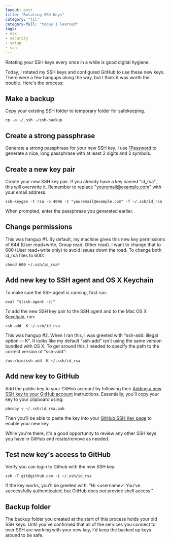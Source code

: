 ```yaml
---
layout: post
title: "Rotating SSH Keys"
category: "til"
category-full: "today I learned"
tags:
- osx
- security
- setup
- ssh
---
```


Rotating your SSH keys every once in a while is good digital hygiene.

Today, I rotated my SSH keys and configured GitHub to use these new keys. There were a few hangups along the way, but I think it was worth the trouble. Here's the process:

## Make a backup

Copy your existing SSH folder to temporary folder for safekeeping.

`cp -a ~/.ssh ~/ssh-backup`

## Create a strong passphrase

Generate a strong passphrase for your new SSH key. I use [1Password](https://agilebits.com/onepassword) to generate a nice, long passphrase with at least 2 digits and 2 symbols.

## Create a new key pair

Create your new SSH key pair. If you already have a key named "id_rsa", this will overwrite it. Remember to replace "youremail@example.com" with your email address.

`ssh-keygen -t rsa -b 4096 -C "youremail@example.com" -f ~/.ssh/id_rsa`

When prompted, enter the passphrase you generated earlier.

## Change permissions

This was hangup #1. By default, my machine gives this new key permissions of 644 (User read+write, Group read, Other read). I want to change that to 600 (User read+write only) to avoid issues down the road. To change both id_rsa files to 600:

`chmod 600 ~/.ssh/id_rsa*`

## Add new key to SSH agent and OS X Keychain

To make sure the SSH agent is running, first run:

`eval "$(ssh-agent -s)"`

To add the new SSH key pair to the SSH agent and to the Mac OS X [Keychain](https://en.wikipedia.org/wiki/Keychain_(software)), run:

`ssh-add -K ~/.ssh/id_rsa`

This was hangup #2. When I ran this, I was greeted with "ssh-add: illegal option -- K". It looks like my default "ssh-add" isn't using the same version bundled with OS X. To get around this, I needed to specify the path to the correct version of "ssh-add":

`/usr/bin/ssh-add -K ~/.ssh/id_rsa`

## Add new key to GitHub

Add the public key to your GitHub account by following their [Adding a new SSH key to your GitHub account](https://help.github.com/articles/adding-a-new-ssh-key-to-your-github-account/) instructions. Essentially, you'll copy your key to your clipboard using:

`pbcopy < ~/.ssh/id_rsa.pub`

Then you'll be able to paste the key into your [GitHub SSH Key page](https://github.com/settings/ssh) to enable your new key.

While you're there, it's a good opportunity to review any other SSH keys you have in GitHub and rotate/remove as needed.

## Test new key's access to GitHub

Verify you can login to Github with the new SSH key.

`ssh -T git@github.com -i ~/.ssh/id_rsa`

If the key works, you'll be greeted with:
"Hi &lt;username&gt;! You've successfully authenticated, but GitHub does not provide shell access."

## Backup folder

The backup folder you created at the start of this process holds your old SSH keys. Until you've confirmed that all of the services you connect to over SSH are working with your new key, I'd keep the backed up keys around to be safe.
